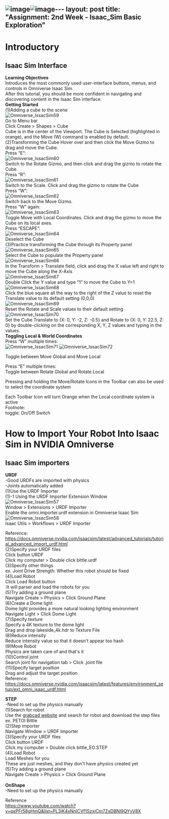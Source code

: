 ![image](https://github.com/growingpenguin/growingpenguin.github.io/assets/110277903/ff2c5395-3e86-45db-96db-c920cccf4dc6)![image](https://github.com/growingpenguin/growingpenguin.github.io/assets/110277903/9a9da40e-c1a5-49d7-ac83-17fb54858bfb)---
layout: post
title:  "Assignment: 2nd Week - Isaac_Sim Basic Exploration"
---
# Introductory 
## Isaac Sim Interface
**Learning Objectives** <br/>
Introduces the most commonly used user-interface buttons, menus, and controls in Omniverse Isaac Sim. <br/>
After this tutorial, you should be more confident in navigating and discovering content in the Isaac Sim interface. <br/>
**Getting Started** <br/>
(1)Adding a cube to the scene <br/>
![Omniverse_IssacSim59](https://github.com/growingpenguin/growingpenguin.github.io/assets/110277903/86b70380-00fe-453f-bd01-1003fade57ed) <br/>
Go to Menu bar  <br/>
Click Create > Shapes > Cube <br/>
Cube is in the center of the Viewport. The Cube is Selected (highlighted in orange), and the Move (W) command is enabled by default. <br/>
(2)Transforming the Cube
Hover over and then click the Move Gizmo to drag and move the Cube.<br/>
Press “E”: <br/>
![Omniverse_IssacSim60](https://github.com/growingpenguin/growingpenguin.github.io/assets/110277903/b00169e0-3b58-41e2-bd57-e9b07cb5d7a4) <br/>
Switch to the Rotate Gizmo, and then click and drag the gizmo to rotate the Cube.<br/>
Press “R”:  <br/>
![Omniverse_IssacSim61](https://github.com/growingpenguin/growingpenguin.github.io/assets/110277903/8da76e59-91bc-42a2-9549-530faffd5294) <br/>
Switch to the Scale. Click and drag the gizmo to rotate the Cube <br/>
Press “W”:  <br/>
![Omniverse_IssacSim62](https://github.com/growingpenguin/growingpenguin.github.io/assets/110277903/817a50dd-48d5-4450-8098-e7561dfa2241) <br/>
Switch back to the Move Gizmo. <br/>
Press “W” again: <br/>
![Omniverse_IssacSim63](https://github.com/growingpenguin/growingpenguin.github.io/assets/110277903/b2908b55-ba03-4fb3-902d-ce7d9e871bbe) <br/>
Toggle Move with Local Coordinates. Click and drag the gizmo to move the Cube on its local axes. <br/>
Press “ESCAPE”: <br/>
![Omniverse_IssacSim64](https://github.com/growingpenguin/growingpenguin.github.io/assets/110277903/90e91d09-65b9-441f-aba5-e27fd3d8446f) <br/>
Deselect the Cube <br/>
(3)Practice transforming the Cube through its Property panel <br/>
![Omniverse_IssacSim65](https://github.com/growingpenguin/growingpenguin.github.io/assets/110277903/9a5de227-1b14-468f-b789-7dd92cb44660) <br/>
Select the Cube to populate the Property panel <br/>
![Omniverse_IssacSim66](https://github.com/growingpenguin/growingpenguin.github.io/assets/110277903/fbf49da1-48b3-4665-8019-1af97bd2b314) <br/>
In the Transform > Translate field, click and drag the X value left and right to move the Cube along the X-Axis <br/>
![Omniverse_IssacSim67](https://github.com/growingpenguin/growingpenguin.github.io/assets/110277903/91e0429b-f1ee-4052-a200-3186d2128d91) <br/>
Double Click the Y value and type “1” to move the Cube to Y=1 <br/>
![Omniverse_IssacSim68](https://github.com/growingpenguin/growingpenguin.github.io/assets/110277903/e797e7da-ae17-400f-a271-98ceec68416f) <br/>
Click the blue square all the way to the right of the Z value to reset the Translate value to its default setting (0,0,0) <br/>
![Omniverse_IssacSim69](https://github.com/growingpenguin/growingpenguin.github.io/assets/110277903/16c29429-05f3-4985-9217-36a6e5335f0b) <br/>
Reset the Rotate and Scale values to their default setting <br/>
![Omniverse_IssacSim70](https://github.com/growingpenguin/growingpenguin.github.io/assets/110277903/9ed1f8c4-d11a-447e-a8ef-d20e92958fe6) <br/>
Set the Cube Translate to {X: 0, Y: -2, Z: -0.5} and Rotate to {X: 0, Y: 22.5, Z: 0} by double-clicking on the corresponding X, Y, Z values and typing in the values. <br/>
**Toggling Local & World Coordinates** <br/>
Press “W” multiple times: <br/>
![Omniverse_IssacSim71](https://github.com/growingpenguin/growingpenguin.github.io/assets/110277903/289fa323-60ed-4aff-98d0-8d1992830281)
![Omniverse_IssacSim72](https://github.com/growingpenguin/growingpenguin.github.io/assets/110277903/d54693e7-61b0-414d-be4b-bbc53378081a)
 <br/>

Toggle between Move Global and Move Local <br/>

Press “E” multiple times: <br/>
Toggle between Rotate Global and Rotate Local <br/>

Pressing and holding the Move/Rotate Icons in the Toolbar can also be used to select the coordinate system <br/>

Each Toolbar Icon will turn Orange when the Local coordinate system is active <br/>
Footnote: <br/>
toggle: On/Off Switch <br/>


# How to Import Your Robot Into Isaac Sim in NVIDIA Omniverse
## Isaac Sim importers <br/>
**URDF** <br/>
-Good URDFs are imported with physics <br/>
-Joints automatically added <br/>
(1)Use the URDF Importer <br/>
(1)-1 Using the URDF Importer Extension Window <br/>
![Omniverse_IssacSim57](https://github.com/growingpenguin/growingpenguin.github.io/assets/110277903/83b520a6-e557-46e8-92fb-086f078a7c51) <br/>
Window > Extensions > URDF Importer <br/>
Enable the omni.importer.urdf extension in Omniverse Isaac Sim <br/>
![Omniverse_IssacSim58](https://github.com/growingpenguin/growingpenguin.github.io/assets/110277903/2c417689-4c2c-42dd-a0d7-0b9d53025e46) <br/>
Isaac Utils > Workflows > URDF Importer <br/>


Reference: https://docs.omniverse.nvidia.com/isaacsim/latest/advanced_tutorials/tutorial_advanced_import_urdf.html <br/>
(2)Specify your URDF files <br/>
Click button URDF <br/>
Click my computer > Double click bittle.urdf <br/>
(3)Specify other things <br/>
ex. Joint Drive Strength: Whether this robot should be fixed  <br/>
(4)Load Robot <br/>
Click Load Robot button <br/>
:It will parser and load the robots for you <br/>
(5)Try adding a ground plane <br/>
Navigate Create > Physics > Click Ground Plane <br/>
(6)Create a Dome light <br/>
Dome light provides a more natural looking lighting environment <br/>
Navigate Light > Click Dome Light <br/>
(7)Specify texture <br/>
Specify a 4K texture to the dome light  <br/>
Drag and drop lakeside_4k.hdr to Texture File <br/>
(8)Reduce intensity <br/>
Reduce intensity value so that it doesn't appear too hash  <br/>
(9)Move Robot <br/>
Physics are taken care of and that's it <br/>
(10)Control joint <br/>
Search joint for navigation tab > Click .joint file <br/>
(11)Specify target position <br/>
Drag and adjust the target position <br/>
Reference: https://docs.omniverse.nvidia.com/isaacsim/latest/features/environment_setup/ext_omni_isaac_urdf.html <br/>

**STEP** <br/>
-Need to set up the physics manually <br/>
(1)Search for robot <br/>
Use the [grabcad website](https://grabcad.com/library) and search for robot and download the step files <br/>
ex. PETOI Bittle <br/>
(2)Step importer <br/>
Navigate Window > URDF Importer <br/>
(3)Specify your URDF files <br/>
Click button URDF <br/>
Click my computer > Double click bittle_EO.STEP <br/>
(4)Load Robot <br/>
Load Meshes for you <br/>
These are just meshes, and they don't have physics created yet <br/>
(5)Try adding a ground plane <br/>
Navigate Create > Physics > Click Ground Plane <br/>
<br/>
**OnShape** <br/>
-Need to set up the physics manually <br/>


Reference <br/>
https://www.youtube.com/watch?v=pxPFr58gHmQ&list=PL3jK4xNnlCVf1SzxjCm7ZxDBNl9QYyV8X <br/>
